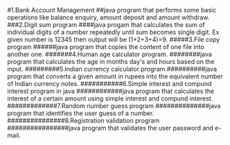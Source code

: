 #1.Bank Account Management 
##java program that performs some basic operations like balance enquiry, amount deposit and amount withdraw.
###2.Digit sum program 
####java progam that calculates the sum of individual digits of a number repeatedly until sum becomes single digit. Ex given number is 12345 then output will be (1+2+3+4)=9.
#####3.File copy program 
######java program that copies the content of one file into another one.
#######4.Human age calculator program.
########java program that calculates the age in months day's and hours based on the input.
#########5.Indian currency calculator program 
##########java program that converts a given amount in rupees into the equivalent number of Indian currency notes.
###########6.Simple interest and compund interest program in java 
############java program that calculates the interest of a certain amount using simple interest and compund interest.
#############7.Random number guess program 
##############java program that identifies the user guess of a number.
###############8.Registration validation program 
################java program that validates the user password and e-mail.
